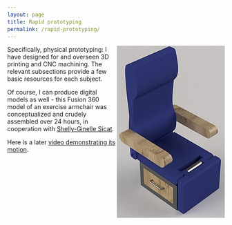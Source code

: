 ```yaml
---
layout: page
title: Rapid prototyping
permalink: /rapid-prototyping/
---
```


<img align="right" src="/assets/ExerciseChair.jpg">

Specifically, physical prototyping: I have designed for and overseen 3D printing and CNC machining. The relevant subsections provide a few basic resources for each subject.

Of course, I can produce digital models as well - this Fusion 360 model of an exercise armchair was conceptualized and crudely assembled over 24 hours, in cooperation with [Shelly-Ginelle Sicat](https://www.linkedin.com/in/shelly-ginelle-sicat-091185b9/).

Here is a later [video demonstrating its motion](/assets/ExerciseChair.mp4).
